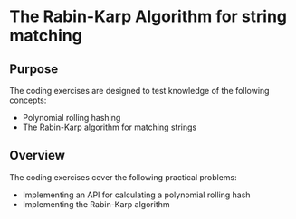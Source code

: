 # The Rabin-Karp Algorithm for string matching

## Purpose

The coding exercises are designed to test knowledge of the following concepts:

* Polynomial rolling hashing
* The Rabin-Karp algorithm for matching strings

## Overview

The coding exercises cover the following practical problems:
* Implementing an API for calculating a polynomial rolling hash
* Implementing the Rabin-Karp algorithm
